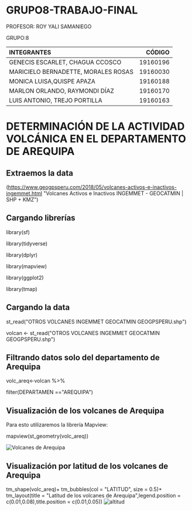 # GRUPO8-TRABAJO-FINAL
PROFESOR: ROY YALI SAMANIEGO

GRUPO:8

|             INTEGRANTES                 |   CÓDIGO   |
|:----------------------------------------|-----------:|
| GENECIS ESCARLET, CHAGUA CCOSCO         |  19160196  |
| MARICIELO BERNADETTE, MORALES ROSAS     |  19160030  |
| MONICA LUISA,QUISPE APAZA               |  19160188  |
| MARLON ORLANDO, RAYMONDI DÍAZ           |  19160170  |
| LUIS ANTONIO, TREJO PORTILLA            |  19160163  |


# DETERMINACIÓN DE LA ACTIVIDAD VOLCÁNICA EN EL DEPARTAMENTO DE AREQUIPA

## Extraemos la data
(https://www.geogpsperu.com/2018/05/volcanes-activos-e-inactivos-ingemmet.html "Volcanes Activos e Inactivos INGEMMET - GEOCATMIN | SHP + KMZ")

## Cargando librerías
library(sf)

library(tidyverse)

library(dplyr)

library(mapview)

library(ggplot2)

library(tmap)


## Cargando la data 
st_read("OTROS VOLCANES INGEMMET GEOCATMIN GEOGPSPERU.shp")

volcan <- st_read("OTROS VOLCANES INGEMMET GEOCATMIN GEOGPSPERU.shp")

## Filtrando datos solo del departamento de Arequipa
volc_areq<-volcan %>%

  filter(DEPARTAMEN =="AREQUIPA")
	
## Visualización de los volcanes de Arequipa 
Para esto utilizaremos la librería Mapview:

mapview(st_geometry(volc_areq))

![Volcanes de Arequipa](https://user-images.githubusercontent.com/78512276/106982945-ab96b480-672a-11eb-99ee-04ae5d2ae356.png)

## Visualización  por  latitud de los volcanes de Arequipa
tm_shape(volc_areq)+
  tm_bubbles(col = "LATITUD", size = 0.5)+
  tm_layout(title = "Latitud de los volcanes de Arequipa",legend.position = c(0.01,0.08),title.position = c(0.01,0.05))
  ![altitud](https://user-images.githubusercontent.com/78512276/106985801-b43db980-672f-11eb-92d5-271e0c8f7f23.png)
